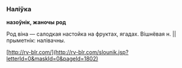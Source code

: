 ### Наліўка
**назоўнік, жаночы род**

Род віна — салодкая настойка на фруктах, ягадах. Вішнёвая н. || прыметнік: налівачны.

<a rel="author">[http://rv-blr.com/](http://rv-blr.com/slounik.jsp?letterId=0&maskId=0&pageId=1802)</a>
